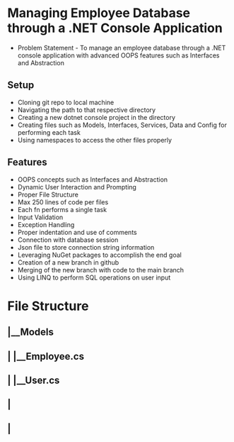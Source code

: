 # Managing Employee Database through a .NET Console Application

* Problem Statement - To manage an employee database through a .NET console application with advanced OOPS features such as Interfaces and Abstraction

## Setup
- Cloning git repo to local machine
- Navigating the path to that respective directory
- Creating a new dotnet console project in the directory
- Creating files such as Models, Interfaces, Services, Data and Config for performing each task
- Using namespaces to access the other files properly

## Features
- OOPS concepts such as Interfaces and Abstraction
- Dynamic User Interaction and Prompting
- Proper File Structure
- Max 250 lines of code per files
- Each fn performs a single task
- Input Validation
- Exception Handling
- Proper indentation and use of comments
- Connection with database session
- Json file to store connection string information
- Leveraging NuGet packages to accomplish the end goal
- Creation of a new branch in github
- Merging of the new branch with code to the main branch
- Using LINQ to perform SQL operations on user input 

#  File Structure
## |__Models
## |    |__Employee.cs
## |     |__User.cs
## |
## |
